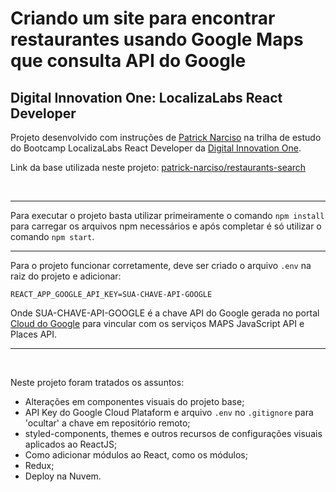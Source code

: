 # Criando um site para encontrar restaurantes usando Google Maps que consulta API do Google

## Digital Innovation One: LocalizaLabs React Developer

Projeto desenvolvido com instruções de [Patrick Narciso](https://www.linkedin.com/in/patricknarciso/) na trilha de estudo do Bootcamp LocalizaLabs React Developer da [Digital Innovation One](https://digitalinnovation.one/).

Link da base utilizada neste projeto: [patrick-narciso/restaurants-search](https://github.com/patrick-narciso/restaurants-search)

<br />

<hr />

Para executar o projeto basta utilizar primeiramente o comando `npm install` para carregar os arquivos npm necessários e após completar é só utilizar o comando `npm start`.

<hr />

Para o projeto funcionar corretamente, deve ser criado o arquivo `.env` na raiz do projeto e adicionar:

```REACT_APP_GOOGLE_API_KEY=SUA-CHAVE-API-GOOGLE```

Onde SUA-CHAVE-API-GOOGLE é a chave API do Google gerada no portal [Cloud do Google](https://cloud.google.com/) para vincular com os serviços MAPS JavaScript API e Places API.

<hr />

<br />

Neste projeto foram tratados os assuntos:
* Alterações em componentes visuais do projeto base;
* API Key do Google Cloud Plataform e arquivo `.env` no `.gitignore` para 'ocultar' a chave em repositório remoto;
* styled-components, themes e outros recursos de configurações visuais aplicados ao ReactJS;
* Como adicionar módulos ao React, como os módulos;
* Redux;
* Deploy na Nuvem.
